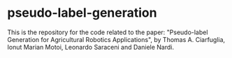 # pseudo-label-generation
This is the repository for the code related to the paper: "Pseudo-label Generation for Agricultural Robotics Applications", by Thomas A. Ciarfuglia, Ionut Marian Motoi, Leonardo Saraceni and Daniele Nardi.
